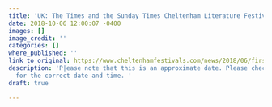 ```yaml
---
title: 'UK: The Times and the Sunday Times Cheltenham Literature Festival '
date: 2018-10-06 12:00:07 -0400
images: []
image_credit: ''
categories: []
where_published: ''
link_to_original: https://www.cheltenhamfestivals.com/news/2018/06/first-names-announced-for-the-times-and-sunday-times-cheltenham-literature-festival-2018
description: 'P|ease note that this is an approximate date. Please check the website
  for the correct date and time. '
draft: true

---
```

